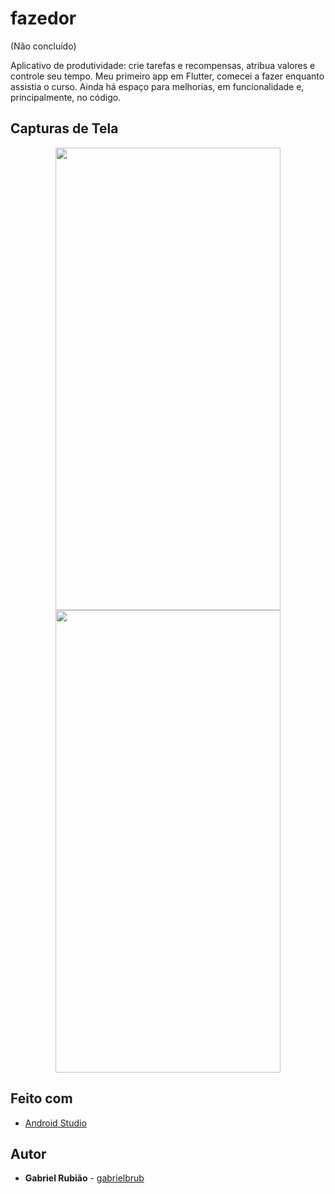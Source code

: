 # fazedor
(Não concluído)

Aplicativo de produtividade: crie tarefas e recompensas, atribua valores e controle seu tempo.
Meu primeiro app em Flutter, comecei a fazer enquanto assistia o curso. Ainda há espaço para
melhorias, em funcionalidade e, principalmente, no código.

## Capturas de Tela

<p float="left" align="middle" hspace="20"">
  <img src="https://i.imgur.com/VqlwfYK.jpg" height="740" width="360" />
  <img src="https://i.imgur.com/eoNVwna.jpg" height="740" width="360" /> 
</p>

## Feito com

* [Android Studio](https://developer.android.com/studio)

## Autor

* **Gabriel Rubião** - [gabrielbrub](https://github.com/gabrielbrub)
